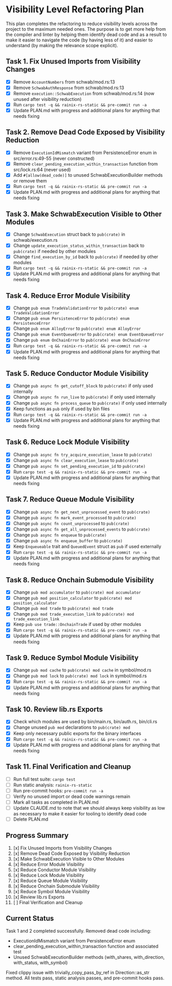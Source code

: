 # Visibility Level Refactoring Plan

This plan completes the refactoring to reduce visibility levels across the
project to the maximum needed ones. The purpose is to get more help from the
compiler and linter by helping them identify dead code and as a result to make
it easier to navigate the code (by having less of it) and easier to understand
(by making the relevance scope explicit).

## Task 1. Fix Unused Imports from Visibility Changes

- [x] Remove `AccountNumbers` from schwab/mod.rs:13
- [x] Remove `SchwabAuthResponse` from schwab/mod.rs:13
- [x] Remove `execution::SchwabExecution` from schwab/mod.rs:14 (now unused
      after visibility reduction)
- [x] Run `cargo test -q && rainix-rs-static && pre-commit run -a`
- [x] Update PLAN.md with progress and additional plans for anything that needs
      fixing

## Task 2. Remove Dead Code Exposed by Visibility Reduction

- [x] Remove `ExecutionIdMismatch` variant from PersistenceError enum in
      src/error.rs:49-55 (never constructed)
- [x] Remove `clear_pending_execution_within_transaction` function from
      src/lock.rs:64 (never used)
- [x] Add `#[allow(dead_code)]` to unused SchwabExecutionBuilder methods or
      remove them
- [x] Run `cargo test -q && rainix-rs-static && pre-commit run -a`
- [x] Update PLAN.md with progress and additional plans for anything that needs
      fixing

## Task 3. Make SchwabExecution Visible to Other Modules

- [x] Change `SchwabExecution` struct back to `pub(crate)` in
      schwab/execution.rs
- [x] Change `update_execution_status_within_transaction` back to `pub(crate)`
      if needed by other modules
- [x] Change `find_execution_by_id` back to `pub(crate)` if needed by other
      modules
- [x] Run `cargo test -q && rainix-rs-static && pre-commit run -a`
- [x] Update PLAN.md with progress and additional plans for anything that needs
      fixing

## Task 4. Reduce Error Module Visibility

- [x] Change `pub enum TradeValidationError` to
      `pub(crate) enum TradeValidationError`
- [x] Change `pub enum PersistenceError` to `pub(crate) enum PersistenceError`
- [x] Change `pub enum AlloyError` to `pub(crate) enum AlloyError`
- [x] Change `pub enum EventQueueError` to `pub(crate) enum EventQueueError`
- [x] Change `pub enum OnChainError` to `pub(crate) enum OnChainError`
- [x] Run `cargo test -q && rainix-rs-static && pre-commit run -a`
- [x] Update PLAN.md with progress and additional plans for anything that needs
      fixing

## Task 5. Reduce Conductor Module Visibility

- [x] Change `pub async fn get_cutoff_block` to `pub(crate)` if only used
      internally
- [x] Change `pub async fn run_live` to `pub(crate)` if only used internally
- [x] Change `pub async fn process_queue` to `pub(crate)` if only used
      internally
- [x] Keep functions as `pub` only if used by bin files
- [x] Run `cargo test -q && rainix-rs-static && pre-commit run -a`
- [x] Update PLAN.md with progress and additional plans for anything that needs
      fixing

## Task 6. Reduce Lock Module Visibility

- [x] Change `pub async fn try_acquire_execution_lease` to `pub(crate)`
- [x] Change `pub async fn clear_execution_lease` to `pub(crate)`
- [x] Change `pub async fn set_pending_execution_id` to `pub(crate)`
- [x] Run `cargo test -q && rainix-rs-static && pre-commit run -a`
- [x] Update PLAN.md with progress and additional plans for anything that needs
      fixing

## Task 7. Reduce Queue Module Visibility

- [x] Change `pub async fn get_next_unprocessed_event` to `pub(crate)`
- [x] Change `pub async fn mark_event_processed` to `pub(crate)`
- [x] Change `pub async fn count_unprocessed` to `pub(crate)`
- [x] Change `pub async fn get_all_unprocessed_events` to `pub(crate)`
- [x] Change `pub async fn enqueue` to `pub(crate)`
- [x] Change `pub async fn enqueue_buffer` to `pub(crate)`
- [x] Keep `Enqueueable` trait and `QueuedEvent` struct as `pub` if used
      externally
- [x] Run `cargo test -q && rainix-rs-static && pre-commit run -a`
- [x] Update PLAN.md with progress and additional plans for anything that needs
      fixing

## Task 8. Reduce Onchain Submodule Visibility

- [x] Change `pub mod accumulator` to `pub(crate) mod accumulator`
- [x] Change `pub mod position_calculator` to
      `pub(crate) mod position_calculator`
- [x] Change `pub mod trade` to `pub(crate) mod trade`
- [x] Change `pub mod trade_execution_link` to
      `pub(crate) mod trade_execution_link`
- [x] Keep `pub use trade::OnchainTrade` if used by other modules
- [x] Run `cargo test -q && rainix-rs-static && pre-commit run -a`
- [x] Update PLAN.md with progress and additional plans for anything that needs
      fixing

## Task 9. Reduce Symbol Module Visibility

- [x] Change `pub mod cache` to `pub(crate) mod cache` in symbol/mod.rs
- [x] Change `pub mod lock` to `pub(crate) mod lock` in symbol/mod.rs
- [x] Run `cargo test -q && rainix-rs-static && pre-commit run -a`
- [x] Update PLAN.md with progress and additional plans for anything that needs
      fixing

## Task 10. Review lib.rs Exports

- [x] Check which modules are used by bin/main.rs, bin/auth.rs, bin/cli.rs
- [x] Change unused `pub mod` declarations to `pub(crate) mod`
- [x] Keep only necessary public exports for the binary interfaces
- [x] Run `cargo test -q && rainix-rs-static && pre-commit run -a`
- [x] Update PLAN.md with progress and additional plans for anything that needs
      fixing

## Task 11. Final Verification and Cleanup

- [ ] Run full test suite: `cargo test`
- [ ] Run static analysis: `rainix-rs-static`
- [ ] Run pre-commit hooks: `pre-commit run -a`
- [ ] Verify no unused import or dead code warnings remain
- [ ] Mark all tasks as completed in PLAN.md
- [ ] Update CLAUDE.md to note that we should always keep visibility as low as
      necessary to make it easier for tooling to identify dead code
- [ ] Delete PLAN.md

## Progress Summary

1. [x] Fix Unused Imports from Visibility Changes
2. [x] Remove Dead Code Exposed by Visibility Reduction
3. [x] Make SchwabExecution Visible to Other Modules
4. [x] Reduce Error Module Visibility
5. [x] Reduce Conductor Module Visibility
6. [x] Reduce Lock Module Visibility
7. [x] Reduce Queue Module Visibility
8. [x] Reduce Onchain Submodule Visibility
9. [x] Reduce Symbol Module Visibility
10. [x] Review lib.rs Exports
11. [ ] Final Verification and Cleanup

## Current Status

Task 1 and 2 completed successfully. Removed dead code including:

- ExecutionIdMismatch variant from PersistenceError enum
- clear_pending_execution_within_transaction function and associated test
- Unused SchwabExecutionBuilder methods (with_shares, with_direction,
  with_status, with_symbol)

Fixed clippy issue with trivially_copy_pass_by_ref in Direction::as_str method.
All tests pass, static analysis passes, and pre-commit hooks pass.
